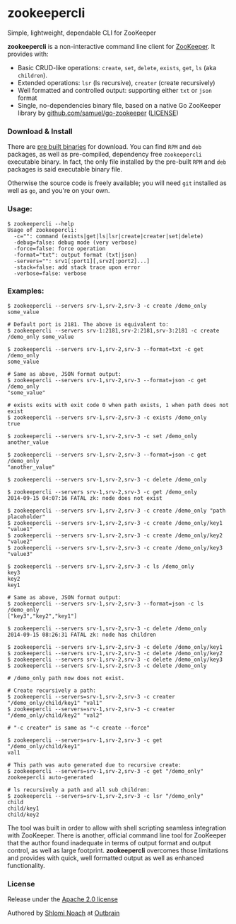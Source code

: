 zookeepercli
============

Simple, lightweight, dependable CLI for ZooKeeper

**zookeepercli** is a non-interactive command line client for [ZooKeeper](http://zookeeper.apache.org/). It provides with:

 * Basic CRUD-like operations: `create`, `set`, `delete`, `exists`, `get`, `ls` (aka `children`).
 * Extended operations: `lsr` (ls recursive), `creater` (create recursively)
 * Well formatted and controlled output: supporting either `txt` or `json` format
 * Single, no-dependencies binary file, based on a native Go ZooKeeper library 
   by [github.com/samuel/go-zookeeper](http://github.com/samuel/go-zookeeper) ([LICENSE](https://github.com/outbrain/zookeepercli/blob/master/go-zookeeper-LICENSE))

### Download & Install

There are [pre built binaries](https://github.com/outbrain/zookeepercli/releases) for download.
You can find `RPM` and `deb` packages, as well as pre-compiled, dependency free `zookeepercli` executable binary.
In fact, the only file installed by the pre-built `RPM` and `deb` packages is said executable binary file. 

Otherwise the source code is freely available; you will need `git` installed as well as `go`, and you're on your own.

  
### Usage:

    $ zookeepercli --help
    Usage of zookeepercli:
      -c="": command (exists|get|ls|lsr|create|creater|set|delete)
      -debug=false: debug mode (very verbose)
      -force=false: force operation
      -format="txt": output format (txt|json)
      -servers="": srv1[:port1][,srv2[:port2]...]
      -stack=false: add stack trace upon error
      -verbose=false: verbose
    

### Examples:
    
    
    $ zookeepercli --servers srv-1,srv-2,srv-3 -c create /demo_only some_value
    
    # Default port is 2181. The above is equivalent to:
    $ zookeepercli --servers srv-1:2181,srv-2:2181,srv-3:2181 -c create /demo_only some_value
    
    $ zookeepercli --servers srv-1,srv-2,srv-3 --format=txt -c get /demo_only
    some_value
    
    # Same as above, JSON format output:
    $ zookeepercli --servers srv-1,srv-2,srv-3 --format=json -c get /demo_only
    "some_value"
    
    # exists exits with exit code 0 when path exists, 1 when path does not exist 
    $ zookeepercli --servers srv-1,srv-2,srv-3 -c exists /demo_only
    true
    
    $ zookeepercli --servers srv-1,srv-2,srv-3 -c set /demo_only another_value
    
    $ zookeepercli --servers srv-1,srv-2,srv-3 --format=json -c get /demo_only
    "another_value"
    
    $ zookeepercli --servers srv-1,srv-2,srv-3 -c delete /demo_only
    
    $ zookeepercli --servers srv-1,srv-2,srv-3 -c get /demo_only
    2014-09-15 04:07:16 FATAL zk: node does not exist
    
    $ zookeepercli --servers srv-1,srv-2,srv-3 -c create /demo_only "path placeholder"
    $ zookeepercli --servers srv-1,srv-2,srv-3 -c create /demo_only/key1 "value1"
    $ zookeepercli --servers srv-1,srv-2,srv-3 -c create /demo_only/key2 "value2"
    $ zookeepercli --servers srv-1,srv-2,srv-3 -c create /demo_only/key3 "value3"
    
    $ zookeepercli --servers srv-1,srv-2,srv-3 -c ls /demo_only
    key3
    key2
    key1
    
    # Same as above, JSON format output:
    $ zookeepercli --servers srv-1,srv-2,srv-3 --format=json -c ls /demo_only
    ["key3","key2","key1"]
    
    $ zookeepercli --servers srv-1,srv-2,srv-3 -c delete /demo_only
    2014-09-15 08:26:31 FATAL zk: node has children
    
    $ zookeepercli --servers srv-1,srv-2,srv-3 -c delete /demo_only/key1
    $ zookeepercli --servers srv-1,srv-2,srv-3 -c delete /demo_only/key2
    $ zookeepercli --servers srv-1,srv-2,srv-3 -c delete /demo_only/key3
    $ zookeepercli --servers srv-1,srv-2,srv-3 -c delete /demo_only

    # /demo_only path now does not exist.
    
    # Create recursively a path:
    $ zookeepercli --servers=srv-1,srv-2,srv-3 -c creater "/demo_only/child/key1" "val1"
    $ zookeepercli --servers=srv-1,srv-2,srv-3 -c creater "/demo_only/child/key2" "val2"
    
    # "-c creater" is same as "-c create --force"

    $ zookeepercli --servers=srv-1,srv-2,srv-3 -c get "/demo_only/child/key1"
    val1

    # This path was auto generated due to recursive create:
    $ zookeepercli --servers=srv-1,srv-2,srv-3 -c get "/demo_only" 
    zookeepercli auto-generated
    
    # ls recursively a path and all sub children:
    $ zookeepercli --servers=srv-1,srv-2,srv-3 -c lsr "/demo_only" 
    child
    child/key1
    child/key2
    

The tool was built in order to allow with shell scripting seamless integration with ZooKeeper. 
There is another, official command line tool for ZooKeeper that the author found inadequate 
in terms of output format and output control, as well as large footprint. 
**zookeepercli** overcomes those limitations and provides with quick, well formatted output as well as
enhanced functionality. 

### License

Release under the [Apache 2.0 license](https://github.com/outbrain/zookeepercli/blob/master/LICENSE)

Authored by [Shlomi Noach](https://github.com/shlomi-noach) at [Outbrain](https://github.com/outbrain)
 
 
 
 

 
